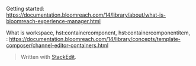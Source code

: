 
Getting started:
https://documentation.bloomreach.com/14/library/about/what-is-bloomreach-experience-manager.html

What is workspace, hst:containercomponent, hst:containercomponentitem, :
https://documentation.bloomreach.com/14/library/concepts/template-composer/channel-editor-containers.html

> Written with [StackEdit](https://stackedit.io/).
<!--stackedit_data:
eyJoaXN0b3J5IjpbLTE1MzY5NzExOF19
-->